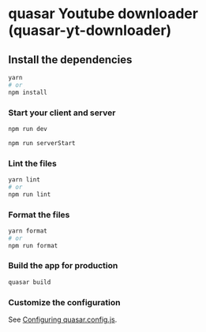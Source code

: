 # quasar Youtube downloader (quasar-yt-downloader)

## Install the dependencies
```bash
yarn
# or
npm install
```

### Start your client and server
```bash
npm run dev

npm run serverStart
```


### Lint the files
```bash
yarn lint
# or
npm run lint
```


### Format the files
```bash
yarn format
# or
npm run format
```



### Build the app for production
```bash
quasar build
```

### Customize the configuration
See [Configuring quasar.config.js](https://v2.quasar.dev/quasar-cli-webpack/quasar-config-js).
